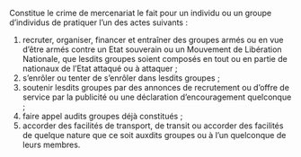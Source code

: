 Constitue le crime de mercenariat le fait pour un individu ou un groupe d’individus de pratiquer l’un des actes suivants :
1. recruter, organiser, financer et entraîner des groupes armés ou en vue d’être armés contre un Etat souverain ou un Mouvement de Libération Nationale, que lesdits groupes soient composés en tout ou en partie de nationaux de l’Etat attaqué ou à attaquer ;
2. s’enrôler ou tenter de s’enrôler dans lesdits groupes ;
3. soutenir lesdits groupes par des annonces de recrutement ou d’offre de service par la publicité ou une déclaration d’encouragement quelconque ;
4. faire appel audits groupes déjà constitués ;
5. accorder des facilités de transport, de transit ou accorder des facilités de quelque nature que ce soit auxdits groupes ou à l’un quelconque de leurs membres.